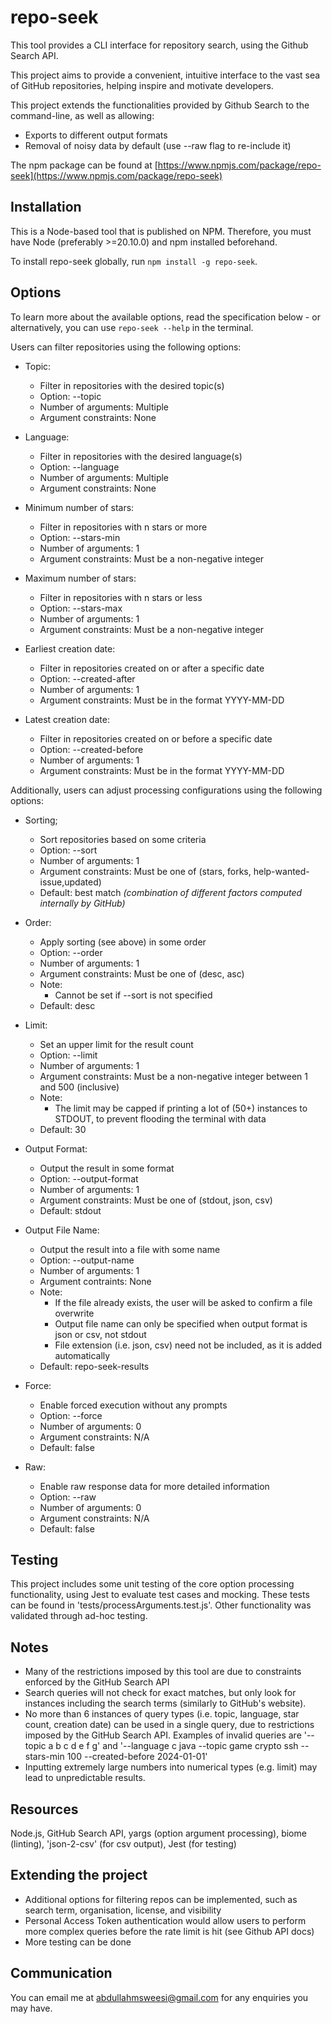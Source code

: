 # repo-seek

This tool provides a CLI interface for repository search, using the Github Search API.

This project aims to provide a convenient, intuitive interface to the vast sea of GitHub repositories, helping inspire and motivate developers.

This project extends the functionalities provided by Github Search to the command-line, as well as allowing:
- Exports to different output formats
- Removal of noisy data by default (use --raw flag to re-include it)

The npm package can be found at [https://www.npmjs.com/package/repo-seek](https://www.npmjs.com/package/repo-seek)

## Installation

This is a Node-based tool that is published on NPM. Therefore, you must have Node (preferably >=20.10.0) and npm installed beforehand.

To install repo-seek globally, run `npm install -g repo-seek`.

## Options

To learn more about the available options, read the specification below - or alternatively, you can use `repo-seek --help` in the terminal.

Users can filter repositories using the following options:

- Topic:
  - Filter in repositories with the desired topic(s)
  - Option: --topic
  - Number of arguments: Multiple
  - Argument constraints: None

- Language:
  - Filter in repositories with the desired language(s)
  - Option: --language
  - Number of arguments: Multiple
  - Argument constraints: None 

- Minimum number of stars:
  - Filter in repositories with n stars or more
  - Option: --stars-min
  - Number of arguments: 1
  - Argument constraints: Must be a non-negative integer

- Maximum number of stars:
  - Filter in repositories with n stars or less
  - Option: --stars-max
  - Number of arguments: 1
  - Argument constraints: Must be a non-negative integer

- Earliest creation date:
  - Filter in repositories created on or after a specific date
  - Option: --created-after
  - Number of arguments: 1
  - Argument constraints: Must be in the format YYYY-MM-DD

- Latest creation date:
  - Filter in repositories created on or before a specific date
  - Option: --created-before
  - Number of arguments: 1
  - Argument constraints: Must be in the format YYYY-MM-DD

Additionally, users can adjust processing configurations using the following options:

- Sorting;
  - Sort repositories based on some criteria
  - Option: --sort
  - Number of arguments: 1
  - Argument constraints: Must be one of (stars, forks, help-wanted-issue,updated)
  - Default: best match _(combination of different factors computed internally by GitHub)_

- Order:
  - Apply sorting (see above) in some order
  - Option: --order
  - Number of arguments: 1
  - Argument constraints: Must be one of (desc, asc)
  - Note:
    - Cannot be set if --sort is not specified
  - Default: desc

- Limit:
  - Set an upper limit for the result count
  - Option: --limit
  - Number of arguments: 1
  - Argument constraints: Must be a non-negative integer between 1 and 500 (inclusive)
  - Note:
    - The limit may be capped if printing a lot of (50+) instances to STDOUT, to prevent flooding the terminal with data
  - Default: 30

- Output Format:
  - Output the result in some format
  - Option: --output-format
  - Number of arguments: 1
  - Argument constraints: Must be one of (stdout, json, csv)
  - Default: stdout

- Output File Name:
  - Output the result into a file with some name
  - Option: --output-name
  - Number of arguments: 1
  - Argument contraints: None
  - Note:
    - If the file already exists, the user will be asked to confirm a file overwrite
    - Output file name can only be specified when output format is json or csv, not stdout
    - File extension (i.e. json, csv) need not be included, as it is added automatically
  - Default: repo-seek-results

- Force:
  - Enable forced execution without any prompts
  - Option: --force
  - Number of arguments: 0
  - Argument constraints: N/A
  - Default: false

- Raw:
  - Enable raw response data for more detailed information
  - Option: --raw
  - Number of arguments: 0
  - Argument constraints: N/A
  - Default: false

## Testing

This project includes some unit testing of the core option processing functionality, using Jest to evaluate test cases and mocking. These tests can be found in 'tests/processArguments.test.js'. Other functionality was validated through ad-hoc testing.

## Notes

- Many of the restrictions imposed by this tool are due to constraints enforced by the GitHub Search API
- Search queries will not check for exact matches, but only look for instances including the search terms (similarly to GitHub's website).
- No more than 6 instances of query types (i.e. topic, language, star count, creation date) can be used in a single query, due to restrictions imposed by the GitHub Search API. Examples of invalid queries are '--topic a b c d e f g' and '--language c java --topic game crypto ssh --stars-min 100 --created-before 2024-01-01'
- Inputting extremely large numbers into numerical types (e.g. limit) may lead to unpredictable results.

## Resources

Node.js, GitHub Search API, yargs (option argument processing), biome (linting), 'json-2-csv' (for csv output), Jest (for testing)

## Extending the project

- Additional options for filtering repos can be implemented, such as search term, organisation, license, and visibility
- Personal Access Token authentication would allow users to perform more complex queries before the rate limit is hit (see Github API docs)
- More testing can be done

## Communication

You can email me at abdullahmsweesi@gmail.com for any enquiries you may have.